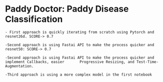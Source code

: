 # Paddy Doctor: Paddy Disease Classification

    - First approach is quickly iterating from scratch using Pytorch and resnet26d. SCORE-> 0.7 

    -Second approach is using Fastai API to make the process quicker and resnet50: SCORE-> 0.7 

    -Second approach is using Fastai API to make the process quicker and implement Callbacks, easier       Progressive Resizing, and Test-Time-Augmentation.

    -Third approach is using a more complex model in the first notebook


